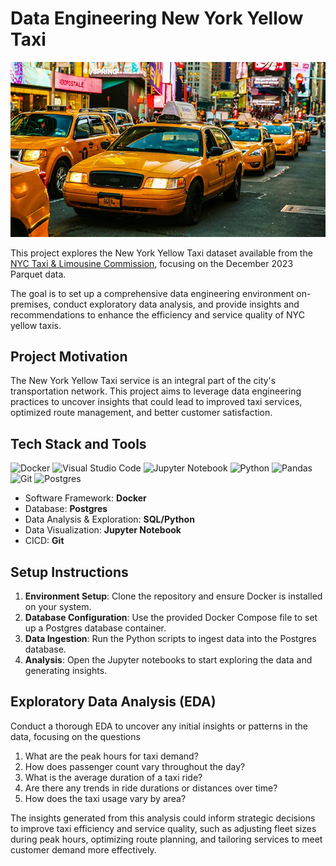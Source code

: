# Data Engineering New York Yellow Taxi

<p>
    <img src="/Cover.jpg"/>
</p>

This project explores the New York Yellow Taxi dataset available from the [NYC Taxi & Limousine Commission](https://www1.nyc.gov/site/tlc/about/tlc-trip-record-data.page), focusing on the December 2023 Parquet data.

The goal is to set up a comprehensive data engineering environment on-premises, conduct exploratory data analysis, and provide insights and recommendations to enhance the efficiency and service quality of NYC yellow taxis.

## Project Motivation

The New York Yellow Taxi service is an integral part of the city's transportation network. This project aims to leverage data engineering practices to uncover insights that could lead to improved taxi services, optimized route management, and better customer satisfaction.

## Tech Stack and Tools

![Docker](https://img.shields.io/badge/Docker-2CA5E0?style=for-the-badge&logo=docker&logoColor=white)
![Visual Studio Code](https://img.shields.io/badge/Visual%20Studio%20Code-0078d7.svg?style=for-the-badge&logo=visual-studio-code&logoColor=white)
![Jupyter Notebook](https://img.shields.io/badge/jupyter-%23FA0F00.svg?style=for-the-badge&logo=jupyter&logoColor=white)
![Python](https://img.shields.io/badge/python-3670A0?style=for-the-badge&logo=python&logoColor=ffdd54)
![Pandas](https://img.shields.io/badge/pandas-%23150458.svg?style=for-the-badge&logo=pandas&logoColor=white)
![Git](https://img.shields.io/badge/git-%23F05033.svg?style=for-the-badge&logo=git&logoColor=white)
![Postgres](https://img.shields.io/badge/PostgreSQL-316192?style=for-the-badge&logo=postgresql&logoColor=white)

- Software Framework: **Docker**
- Database: **Postgres**
- Data Analysis & Exploration: **SQL/Python**
- Data Visualization: **Jupyter Notebook**
- CICD: **Git**

## Setup Instructions

1. **Environment Setup**: Clone the repository and ensure Docker is installed on your system.
2. **Database Configuration**: Use the provided Docker Compose file to set up a Postgres database container.
3. **Data Ingestion**: Run the Python scripts to ingest data into the Postgres database.
4. **Analysis**: Open the Jupyter notebooks to start exploring the data and generating insights.

## Exploratory Data Analysis (EDA)

Conduct a thorough EDA to uncover any initial insights or patterns in the data, focusing on the questions

1. What are the peak hours for taxi demand?
2. How does passenger count vary throughout the day?
3. What is the average duration of a taxi ride?
4. Are there any trends in ride durations or distances over time?
5. How does the taxi usage vary by area?

The insights generated from this analysis could inform strategic decisions to improve taxi efficiency and service quality, such as adjusting fleet sizes during peak hours, optimizing route planning, and tailoring services to meet customer demand more effectively.

